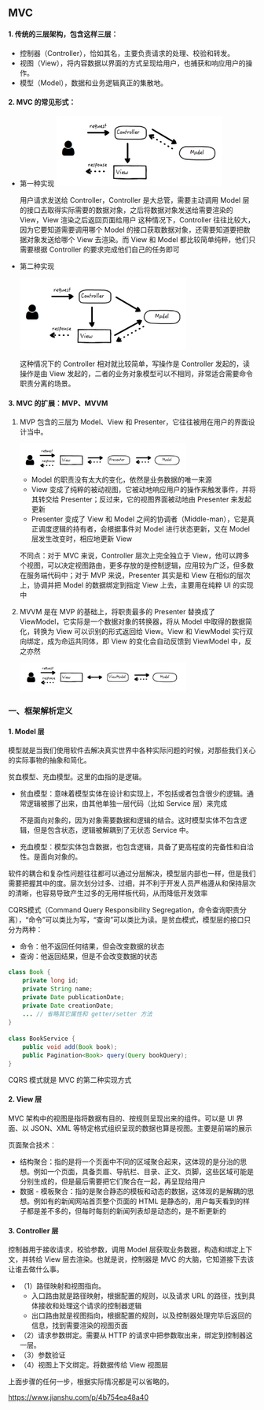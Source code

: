 ## MVC

#### 1. 传统的三层架构，包含这样三层：

- 控制器（Controller），恰如其名，主要负责请求的处理、校验和转发。
- 视图（View），将内容数据以界面的方式呈现给用户，也捕获和响应用户的操作。
- 模型（Model），数据和业务逻辑真正的集散地。

#### 2. MVC 的常见形式：

- 第一种实现
    <img src="../image/MVC第一种实现.png" alt="s" style="zoom:33%;" />

    用户请求发送给 Controller，Controller 是大总管，需要主动调用 Model 层的接口去取得实际需要的数据对象，之后将数据对象发送给需要渲染的 View，View 渲染之后返回页面给用户
    这种情况下，Controller 往往比较大，因为它要知道需要调用哪个 Model 的接口获取数据对象，还需要知道要把数据对象发送给哪个 View 去渲染。而 View 和 Model 都比较简单纯粹，他们只需要根据 Controller 的要求完成他们自己的任务即可

- 第二种实现

    <img src="../image/MVC第二种实现.png" alt="s" style="zoom:33%;" />

    这种情况下的 Controller 相对就比较简单，写操作是 Controller 发起的，读操作是由 View 发起的，二者的业务对象模型可以不相同，非常适合需要命令职责分离的场景。

#### 3. MVC 的扩展：MVP、MVVM

1. MVP 包含的三层为 Model、View 和 Presenter，它往往被用在用户的界面设计当中。

    <img src="../image/MVP设计.png" style="zoom:33%;" />

    - Model 的职责没有太大的变化，依然是业务数据的唯一来源
    - View 变成了纯粹的被动视图，它被动地响应用户的操作来触发事件，并将其转交给 Presenter；反过来，它的视图界面被动地由 Presenter 来发起更新
    - Presenter 变成了 View 和 Model 之间的协调者（Middle-man），它是真正调度逻辑的持有者，会根据事件对 Model 进行状态更新，又在 Model 层发生改变时，相应地更新 View

    不同点：对于 MVC 来说，Controller 层次上完全独立于 View，他可以跨多个视图，可以决定视图路由，更多存放的是控制逻辑，应用较为广泛，但多数在服务端代码中；对于 MVP 来说，Presenter 其实是和 View 在相似的层次上，协调并把 Model 的数据绑定到指定 View 上去，主要用在纯粹 UI 的实现中

2. MVVM 是在 MVP 的基础上，将职责最多的 Presenter 替换成了 ViewModel，它实际是一个数据对象的转换器，将从 Model 中取得的数据简化，转换为 View 可以识别的形式返回给 View。View 和 ViewModel 实行双向绑定，成为命运共同体，即 View 的变化会自动反馈到 ViewModel 中，反之亦然

    <img src="../image/MVVM设计.png" alt="s" style="zoom:33%;" />

### 一、框架解析定义

#### 1. Model 层

模型就是当我们使用软件去解决真实世界中各种实际问题的时候，对那些我们关心的实际事物的抽象和简化。

贫血模型、充血模型。这里的血指的是逻辑。

- 贫血模型：意味着模型实体在设计和实现上，不包括或者包含很少的逻辑。通常逻辑被挪了出来，由其他单独一层代码（比如 Service 层）来完成

    不是面向对象的，因为对象需要数据和逻辑的结合。这时模型实体不包含逻辑，但是包含状态，逻辑被解耦到了无状态 Service 中。

- 充血模型：模型实体包含数据，也包含逻辑，具备了更高程度的完备性和自洽性。是面向对象的。

软件的耦合和复杂性问题往往都可以通过分层解决，模型层内部也一样，但是我们需要把握其中的度。层次划分过多、过细，并不利于开发人员严格遵从和保持层次的清晰，也容易导致产生过多的无用样板代码，从而降低开发效率

CQRS模式（Command Query Responsibility Segregation，命令查询职责分离），“命令”可以类比为写，“查询”可以类比为读。是贫血模式，模型层的接口只分为两种：

- 命令：他不返回任何结果，但会改变数据的状态
- 查询：他返回结果，但是不会改变数据的状态

```java
class Book {
    private long id;
    private String name;
    private Date publicationDate;
    private Date creationDate;
    ... // 省略其它属性和 getter/setter 方法
}

class BookService {
    public void add(Book book);
    public Pagination<Book> query(Query bookQuery);
}
```

CQRS 模式就是 MVC 的第二种实现方式

#### 2. View 层

MVC 架构中的视图是指将数据有目的、按规则呈现出来的组件。可以是 UI 界面、以 JSON、XML 等特定格式组织呈现的数据也算是视图。主要是前端的展示

页面聚合技术：

- 结构聚合：指的是将一个页面中不同的区域聚合起来，这体现的是分治的思想。例如一个页面，具备页眉、导航栏、目录、正文、页脚，这些区域可能是分别生成的，但是最后需要把它们聚合在一起，再呈现给用户
- 数据 - 模板聚合：指的是聚合静态的模板和动态的数据，这体现的是解耦的思想。例如有的新闻网站首页整个页面的 HTML 是静态的，用户每天看到的样子都是差不多的，但每时每刻的新闻列表却是动态的，是不断更新的

#### 3. Controller 层

控制器用于接收请求，校验参数，调用 Model 层获取业务数据，构造和绑定上下文，并转给 View 层去渲染。也就是说，控制器是 MVC 的大脑，它知道接下去该让谁去做什么事。

- （1）路径映射和视图指向。
    - 入口路由就是路径映射，根据配置的规则，以及请求 URL 的路径，找到具体接收和处理这个请求的控制器逻辑
    - 出口路由就是视图指向，根据配置的规则，以及控制器处理完毕后返回的信息，找到需要渲染的视图页面
- （2）请求参数绑定。需要从 HTTP 的请求中把参数取出来，绑定到控制器这一层。
- （3）参数验证
- （4）视图上下文绑定。将数据传给 View 视图层

上面步骤的任何一步，根据实际情况都是可以省略的。

https://www.jianshu.com/p/4b754ea48a40

 









































